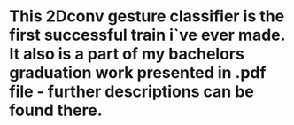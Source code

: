 # This 2Dconv gesture classifier is the first successful train i`ve ever made. It also is a part of my bachelors graduation work presented in .pdf file - further descriptions can be found there.
